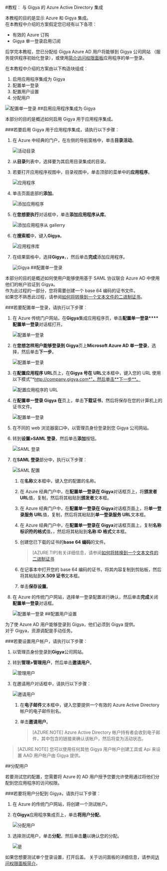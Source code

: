<properties 
    pageTitle="教程︰ Azure Active Directory 集成与 Gigya |Microsoft Azure" 
    description="了解如何使用 Azure Active Directory Gigya 启用单一登录、 自动化资源调配，以及更多 ！" 
    services="active-directory" 
    authors="jeevansd"  
    documentationCenter="na" 
    manager="femila"/>
<tags 
    ms.service="active-directory" 
    ms.devlang="na" 
    ms.topic="article" 
    ms.tgt_pltfrm="na" 
    ms.workload="identity" 
    ms.date="09/01/2016" 
    ms.author="jeedes" />

#<a name="tutorial-azure-active-directory-integration-with-gigya"></a>教程︰ 与 Gigya 的 Azure Active Directory 集成
  
本教程的目的是显示 Azure 和 Gigya 集成。  
在本教程中介绍的方案假定您已经有以下各项︰

-   有效的 Azure 订购
-   Gigya 单一登录启用订阅
  
后学完本教程，您已分配给 Gigya Azure AD 用户将能够到 Gigya 公司网站 （服务提供程序初始化登录），或使用[简介访问权限面板](active-directory-saas-access-panel-introduction.md)应用程序的单一登录。
  
在本教程中介绍的方案由以下构造块组成︰

1.  启用应用程序集成为 Gigya
2.  配置单一登录
3.  配置用户设置
4.  分配用户

![配置单一登录](./media/active-directory-saas-gigya-tutorial/IC789512.png "配置单一登录")
##<a name="enabling-the-application-integration-for-gigya"></a>启用应用程序集成为 Gigya
  
本部分的目的是概述如何启用 Gigya 用于应用程序集成。

###<a name="to-enable-the-application-integration-for-gigya-perform-the-following-steps"></a>若要启用 Gigya 用于应用程序集成，请执行以下步骤︰

1.  在 Azure 中经典的门户，在左侧的导航窗格中，单击**目录活动**。

    ![活动目录](./media/active-directory-saas-gigya-tutorial/IC700993.png "活动目录")

2.  从**目录**列表中，选择要为其启用目录集成的目录。

3.  若要打开应用程序视图中，目录视图中，单击顶部的菜单中的**应用程序**。

    ![应用程序](./media/active-directory-saas-gigya-tutorial/IC700994.png "应用程序")

4.  单击页面底部的**添加**。

    ![添加应用程序](./media/active-directory-saas-gigya-tutorial/IC749321.png "添加应用程序")

5.  在**您想要执行**对话框中，单击**添加应用程序从库**。

    ![添加应用程序从 gallerry](./media/active-directory-saas-gigya-tutorial/IC749322.png "添加应用程序从 gallerry")

6.  在**搜索框**中，键入**Gigya**。

    ![应用程序库](./media/active-directory-saas-gigya-tutorial/IC789513.png "应用程序库")

7.  在结果窗格中，选择**Gigya**，，然后单击**完成**添加应用程序。

    ![Gigya](./media/active-directory-saas-gigya-tutorial/IC789527.png "Gigya")
##<a name="configuring-single-sign-on"></a>配置单一登录
  
本部分的目的是概述如何使用户能够使用基于 SAML 协议联合 Azure AD 中使用他们的帐户验证到 Gigya。  
作为此过程的一部分，您将需要创建一个 base 64 编码的证书文件。  
如果您不熟悉此过程，请参阅[如何将转换到一个文本文件的二进制证书](http://youtu.be/PlgrzUZ-Y1o)。

###<a name="to-configure-single-sign-on-perform-the-following-steps"></a>若要配置单一登录，请执行以下步骤︰

1.  在 Azure 传统门户网站，在**Gigya**集成应用程序页，单击**配置单一登录****配置单一登录**对话框打开。

    ![配置单一登录](./media/active-directory-saas-gigya-tutorial/IC789528.png "配置单一登录")

2.  在**您想怎样用户能够登录到 Gigya**页上**Microsoft Azure AD 单一登录**，选择，然后单击**下一步**。

    ![配置单一登录](./media/active-directory-saas-gigya-tutorial/IC789529.png "配置单一登录")

3.  在**配置应用程序 URL**页上，在**Gigya 号在 URL**文本框中，键入您的 URL 使用以下模式"*http://company.gigya.com*"，然后单击**下一步**。

    ![配置应用程序的 URL](./media/active-directory-saas-gigya-tutorial/IC789530.png "配置应用程序的 URL")

4.  在**配置单一登录 Gigya 在**页上，单击**下载证书**，然后将保存在您的计算机上的证书文件。

    ![配置单一登录](./media/active-directory-saas-gigya-tutorial/IC789531.png "配置单一登录")

5.  在不同的 web 浏览器窗口中，以管理员身份登录到您 Gigya 公司网站。

6.  转到**设置\>SAML 登录**，然后单击**添加**按钮。

    ![SAML 登录](./media/active-directory-saas-gigya-tutorial/IC789532.png "SAML 登录")

7.  在**SAML 登录**部分中，执行以下步骤︰

    ![SAML 配置](./media/active-directory-saas-gigya-tutorial/IC789533.png "SAML 配置")

    1.  在**名称**文本框中，键入您的配置的名称。
    2.  在 Azure 经典门户中，在**配置单一登录在 Gigya**对话框页上，将**颁发者 URL**值，复制，然后将其粘贴到**颁发者**文本框。
    3.  在 Azure 经典门户中，在**配置单一登录在 Gigya**对话框页面上，将**单一登录服务 URL**值，复制，然后将其粘贴到**单一登录服务 URL**文本框。
    4.  在 Azure 经典门户中，在**配置单一登录在 Gigya**对话框页面上，复制**名称标识符的格式**值，，然后将其粘贴到**名称 ID 格式**文本框。
    5.  创建您已下载的证书的**base 64 编码**的文件。
        
        >[AZURE.TIP]有关详细信息，请参阅[如何将转换到一个文本文件的二进制证书](http://youtu.be/PlgrzUZ-Y1o)

    6.  在记事本中打开您的 base 64 编码的证书，将其内容复制到剪贴板，然后将其粘贴到**X.509 证书**文本框。
    7.  单击**保存设置**。

8.  在 Azure 的传统门户网站，选择单一登录配置进行确认，然后单击**完成**关闭**配置单一登录**对话框。

    ![配置单一登录](./media/active-directory-saas-gigya-tutorial/IC789534.png "配置单一登录")
##<a name="configuring-user-provisioning"></a>配置用户设置
  
为了使 Azure AD 用户能够登录到 Gigya，他们必须到 Gigya 提供。  
对于 Gigya，资源调配是手动任务。

###<a name="to-provision-a-user-accounts-perform-the-following-steps"></a>若要设置用户帐户，请执行以下步骤︰

1.  以管理员身份登录到**Gigya**公司网站。

2.  转到**管理\>管理用户**，然后单击**邀请用户**。

    ![管理用户](./media/active-directory-saas-gigya-tutorial/IC789535.png "管理用户")

3.  在邀请用户对话框中，请执行以下步骤︰

    ![邀请用户](./media/active-directory-saas-gigya-tutorial/IC789536.png "邀请用户")

    1.  在**电子邮件**文本框中，键入您要提供一个有效的 Azure Active Directory 帐户的电子邮件别名。
    2.  单击**邀请用户**。
    
        >[AZURE.NOTE] Azure Active Directory 帐户持有者会收到电子邮件，其中包含的链接来确认该帐户，然后将变为活动状态。

>[AZURE.NOTE] 您可以使用任何其他 Gigya 用户帐户创建工具或 Api 来设置 AAD 用户帐户由 Gigya 提供。

##<a name="assigning-users"></a>分配用户
  
若要测试您的配置，您需要将 Azure 的 AD 用户授予您要允许使用通过将他们分配到您应用程序的访问权限。

###<a name="to-assign-users-to-gigya-perform-the-following-steps"></a>若要将用户分配到 Gigya，请执行以下步骤︰

1.  在 Azure 的传统门户网站，将创建一个测试帐户。

2.  在**Gigya**应用程序集成页上，单击**将用户分配**。

    ![分配用户](./media/active-directory-saas-gigya-tutorial/IC789537.png "分配用户")

3.  选择测试用户，单击**分配**，然后单击**是**以确认您的分配。

    ![是](./media/active-directory-saas-gigya-tutorial/IC767830.png "是")
  
如果您想要测试单个登录设置，打开后盖。 关于访问面板的详细信息，请参阅[访问权限面板简介](active-directory-saas-access-panel-introduction.md)。